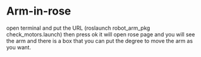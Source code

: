 # Arm-in-rose
open terminal and put the URL (roslaunch robot_arm_pkg check_motors.launch) then press ok it will open rose page and you will see the arm and there is a box that you can put the degree to move the arm as you want.
